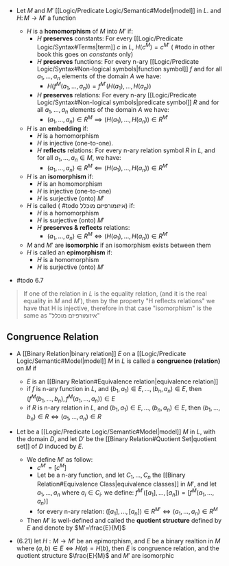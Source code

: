 
- Let $M$ and $M'$ [[Logic/Predicate Logic/Semantic#Model|model]] in $L$. and $H\colon M\to M'$ a function
	- $H$ is a **homomorphism** of $M$ into $M'$ if:
		-  $H$ **preserves** constants: For every [[Logic/Predicate Logic/Syntax#Terms|term]] $c$ in $L$, $H(c^M)=c^{M'}$ ( #todo in other book this goes on *constants* only)
		-  $H$ **preserves** functions: For every n-ary [[Logic/Predicate Logic/Syntax#Non-logical symbols|function symbol]] $f$ and for all $a_{1},\dots,a_{n}$ elements of the domain $A$ we have: 
			- $H(f^M(a_{1},\dots,a_{n}))=f^{M'}(H(a_{1}),\dots,H(a_{n}))$
		- $H$ **preserves** relations: For every n-ary [[Logic/Predicate Logic/Syntax#Non-logical symbols|predicate symbol]] $R$ and for all $a_{1},\dots,a_{n}$ elements of the domain $A$ we have:
			- $(a_{1},\dots,a_{n}) \in R^{M}\implies (H(a_{1}),\dots,H(a_{n}))\in R^{M'}$
	- $H$ is an **embedding** if:
		- $H$ is a homomorphism 
		- $H$ is injective (one-to-one).
		- $H$ **reflects** relations: For every n-ary relation symbol $R$ in $L$, and for all $a_1,\dots,a_n\in M$, we have: 
			- $(a_1,\dots,a_n)\in R^{M} \impliedby  (H(a_1),\dots,H(a_n))\in R^{M'}$
	- $H$ is an **isomorphism** if:
		- $H$ is an homomorphism
		- $H$ is injective (one-to-one)
		- $H$ is surjective (onto) $M'$
	- $H$ is called ( #todo איזומורפיזם מוכלל) if: 
		- $H$ is a homomorphism
		- $H$ is surjective (onto) $M'$
		-  $H$ **preserves & reflects** relations: 
			- $(a_{1},\dots,a_{n})\in R^{M}\iff (H(a_{1}),\dots,H(a_{n}))\in R^{M'}$
	- $M$ and $M'$ are **isomorphic** if an isomorphism exists between them
	- $H$ is called an **epimorphism** if:
		- $H$ is a homomorphism
		- $H$ is surjective (onto) $M'$

- #todo 6.7

> If one of the relation in $L$ is the equality relation, (and it is the real equality in $M$ and $M'$), then by the property "H reflects relations" we have that H is injective, therefore in that case "isomorphism" is the same as "איזומורפיזם מוכלל"


## Congruence Relation

- A [[Binary Relation|binary relation]] $E$ on a [[Logic/Predicate Logic/Semantic#Model|model]] $M$ in $L$ is called a **congruence (relation)** on $M$ if
	- $E$ is an [[Binary Relation#Equivalence relation|equivalence relation]]
	- if $f$ is n-ary function in $L$, and $(b_{1},a_{1})\in E,\dots,(b_{n},a_{n}) \in E$, then $(f^{M}(b_{1},\dots,b_{n}),f^{M}(a_{1},\dots,a_{n}))\in E$
	- if $R$ is n-ary relation in $L$, and $(b_{1},a_{1})\in E,\dots ,(b_{n},a_{n})\in E$, then $(b_{1},\dots,b_{n})\in{R}\iff (a_{1},\dots,a_{n})\in {R}$

- Let be a [[Logic/Predicate Logic/Semantic#Model|model]] $M$ in $L$, with the domain $D$, and let $D'$ be the [[Binary Relation#Quotient Set|quotient set]] of $D$ induced by $E$.
	- We define $M'$ as follow:
		- $c^{M'}=[c^M]$
		- Let be a n-ary function, and let $C_{1},\dots,C_{n}$ the [[Binary Relation#Equivalence Class|equivalence classes]] in $M'$, and let $a_{1},\dots,a_{n}$ where $a_{i}\in C_{i}$. we define: $f^{M'}([a_{1}],\dots ,[a_{n}])=[f^{M}(a_{1},\dots ,a_{n})]$
		- for every n-ary relation: $([a_{1}],\dots,[a_{n}])\in R^{M'}\iff(a_{1},\dots,a_{n})\in R^M$
	- Then $M'$ is well-defined and called the **quotient structure** defined by $E$ and denote by $M'=\frac{E}{M}$


- (6.21) let $H:M\to M'$ be an epimorphism, and $E$ be a binary realtion in $M$ where $(a,b)\in E \iff H(a)=H(b)$, then $E$ is congruence relation, and the quotient structure $\frac{E}{M}$ and $M'$ are isomorphic 